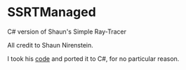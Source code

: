 # SSRTManaged
C# version of Shaun's Simple Ray-Tracer

All credit to Shaun Nirenstein.

I took his [code](https://people.cs.uct.ac.za/~snirenst/SSRT/) and ported it to C#, for no particular reason.
